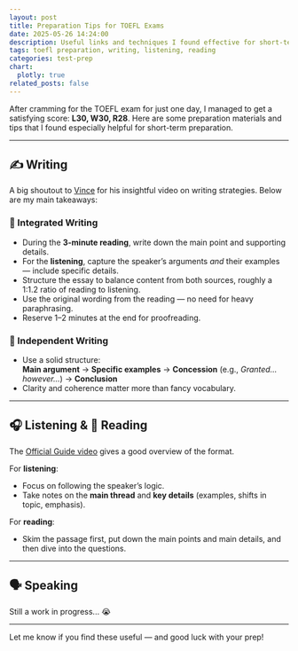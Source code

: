 ```yaml
---
layout: post
title: Preparation Tips for TOEFL Exams
date: 2025-05-26 14:24:00
description: Useful links and techniques I found effective for short-term TOEFL preparation.
tags: toefl preparation, writing, listening, reading
categories: test-prep
chart:
  plotly: true
related_posts: false
---
```


After cramming for the TOEFL exam for just one day, I managed to get a satisfying score: **L30, W30, R28**. Here are some preparation materials and tips that I found especially helpful for short-term preparation.

---

## ✍️ Writing

A big shoutout to [Vince](https://www.bilibili.com/video/BV1UaxueAEv6?spm_id_from=333.788.recommend_more_video.0&vd_source=3154159463fb2054a6a29dbc19b73f67) for his insightful video on writing strategies. Below are my main takeaways:

### 🧠 Integrated Writing
- During the **3-minute reading**, write down the main point and supporting details.
- For the **listening**, capture the speaker’s arguments *and* their examples — include specific details.
- Structure the essay to balance content from both sources, roughly a 1:1.2 ratio of reading to listening.
- Use the original wording from the reading — no need for heavy paraphrasing.
- Reserve 1–2 minutes at the end for proofreading.

### 💬 Independent Writing
- Use a solid structure:  
  **Main argument** → **Specific examples** → **Concession** (e.g., *Granted... however...*) → **Conclusion**
- Clarity and coherence matter more than fancy vocabulary.

---

## 🎧 Listening & 📖 Reading

The [Official Guide video](https://www.ets.org/toefl/test-takers/ibt/about/content.html) gives a good overview of the format.

For **listening**:
- Focus on following the speaker’s logic.
- Take notes on the **main thread** and **key details** (examples, shifts in topic, emphasis).

For **reading**:
- Skim the passage first, put down the main points and main details, and then dive into the questions.

---

## 🗣️ Speaking

Still a work in progress... 😭  

---

Let me know if you find these useful — and good luck with your prep!
